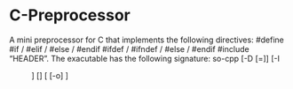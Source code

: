 # C-Preprocessor
A mini preprocessor for C that implements the following directives:
#define <SYMBOL> <MAPPING>
#if <COND> / #elif <COND> / #else / #endif
#ifdef <SYMBOL> / #ifndef <SYMBOL> / #else / #endif
#include “HEADER”.
  The exacutable has the following signature: so-cpp [-D <SYMBOL>[=<MAPPING>]] [-I <DIR>] [<INFILE>] [ [-o] <OUTFILE>]
